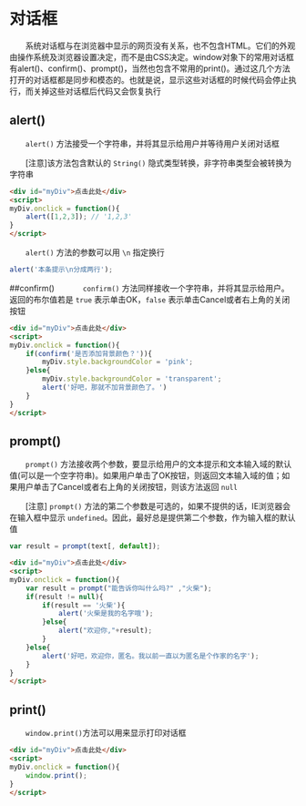 ﻿# 对话框

　　系统对话框与在浏览器中显示的网页没有关系，也不包含HTML。它们的外观由操作系统及浏览器设置决定，而不是由CSS决定。window对象下的常用对话框有alert()、confirm()、prompt()，当然也包含不常用的print()。通过这几个方法打开的对话框都是同步和模态的。也就是说，显示这些对话框的时候代码会停止执行，而关掉这些对话框后代码又会恢复执行


## alert()

　　`alert()` 方法接受一个字符串，并将其显示给用户并等待用户关闭对话框

　　[注意]该方法包含默认的 `String()` 隐式类型转换，非字符串类型会被转换为字符串

```html
<div id="myDiv">点击此处</div>
<script>
myDiv.onclick = function(){
    alert([1,2,3]); // '1,2,3'
}
</script>
```

　　`alert()` 方法的参数可以用 `\n` 指定换行

```javascript
alert('本条提示\n分成两行');
```

##confirm()
　
　　`confirm()` 方法同样接收一个字符串，并将其显示给用户。返回的布尔值若是 `true` 表示单击OK，`false` 表示单击Cancel或者右上角的关闭按钮

```html
<div id="myDiv">点击此处</div>
<script>
myDiv.onclick = function(){
    if(confirm('是否添加背景颜色？')){
        myDiv.style.backgroundColor = 'pink';
    }else{
        myDiv.style.backgroundColor = 'transparent';
        alert('好吧，那就不加背景颜色了。')
    }
}
</script>
```

## prompt()

　　`prompt()` 方法接收两个参数，要显示给用户的文本提示和文本输入域的默认值(可以是一个空字符串)。如果用户单击了OK按钮，则返回文本输入域的值；如果用户单击了Cancel或者右上角的关闭按钮，则该方法返回 `null`

　　[注意] `prompt()` 方法的第二个参数是可选的，如果不提供的话，IE浏览器会在输入框中显示 `undefined`。因此，最好总是提供第二个参数，作为输入框的默认值

```javascript
var result = prompt(text[, default]);
```

```html
<div id="myDiv">点击此处</div>
<script>
myDiv.onclick = function(){
    var result = prompt("能告诉你叫什么吗?" ,"火柴");
    if(result != null){
        if(result == '火柴'){
            alert('火柴是我的名字哦');
        }else{
            alert("欢迎你,"+result); 
        }
    }else{
        alert('好吧，欢迎你，匿名。我以前一直以为匿名是个作家的名字');
    }
}
</script>
```

## print()

　　`window.print()`方法可以用来显示打印对话框

```html
<div id="myDiv">点击此处</div>
<script>
myDiv.onclick = function(){
    window.print();
}
</script>
```





